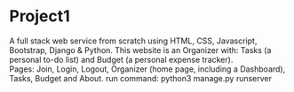 # Project1
A full stack web service from scratch using HTML, CSS, Javascript, Bootstrap, Django & Python.
This website is an Organizer with: Tasks (a personal to-do list) and Budget (a personal expense tracker).  
Pages: Join, Login, Logout, Organizer (home page, including a Dashboard), Tasks, Budget and About.
run command: python3 manage.py runserver
